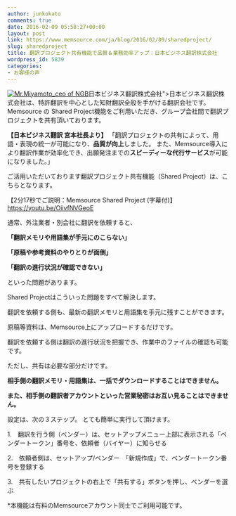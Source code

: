 ```yaml
---
author: junkokato
comments: true
date: 2016-02-09 05:58:27+00:00
layout: post
link: https://www.memsource.com/ja/blog/2016/02/09/sharedproject/
slug: sharedproject
title: 翻訳プロジェクト共有機能で品質＆業務効率アップ：日本ビジネス翻訳株式会社
wordpress_id: 5839
categories:
- お客様の声
---
```


[![Mr.Miyamoto_ceo of NGB](/wp-content/uploads/2016/02/Mr.Miyamoto_ceo-of-NGB-288x300.jpg)](/wp-content/uploads/2016/02/Mr.Miyamoto_ceo-of-NGB.jpg)日本ビジネス翻訳株式会社">日本ビジネス翻訳株式会社は、特許翻訳を中心とした知財翻訳全般を手がける翻訳会社です。
Memsource の Shared Project機能をご利用いただき、グループ会社間で翻訳プロジェクトを共有頂いております。

**【日本ビジネス翻訳 宮本社長より】**
「翻訳プロジェクトの共有によって、用語・表現の統一が可能になり、**品質が向上**しました。
また、Memsource導入により翻訳作業が効率化でき、出願発注までの**スピーディーな代行サービス**が可能になりました。」


<!-- more -->


ご活用いただいております翻訳プロジェクト共有機能（Shared Project）は、こちらとなります。

【2分17秒でご説明：Memsource Shared Project (字幕付)】
https://youtu.be/OiivfNVGeoE



通常、外注業者・別会社に翻訳を依頼すると、

**「翻訳メモリや用語集が手元にのこらない」**

**「原稿や参考資料のやりとりが面倒」**

**「翻訳の進行状況が確認できない」**

といった問題があります。



Shared Projectはこういった問題をすべて解決します。



翻訳を依頼する側も、最新の翻訳メモリと用語集を手元に残すことができます。

原稿等資料は、Memsource上にアップロードするだけです。

翻訳を依頼する側は翻訳の進行状況を把握でき、作業中のファイルの確認も可能です。



ただし、共有は必要な部分だけです。

**相手側の翻訳メモリ・用語集は、一括でダウンロードすることはできません。**

**また、相手側の翻訳者アカウントといった営業秘密はお互い見ることはできません。**



設定は、次の３ステップ。
とても簡単に実行して頂けます。

1.　翻訳を行う側（ベンダー）は、セットアップメニュー上部に表示される「ベンダートークン」番号を、依頼者（バイヤー）に知らせる

2.　依頼者側は、セットアップ/ベンダー　「新規作成」で、ベンダートークン番号を登録する

3.　共有したいプロジェクトの右上で「共有する」ボタンを押し、ベンダーを選ぶ


*本機能は有料のMemsourceアカウント同士でご利用可能です。



